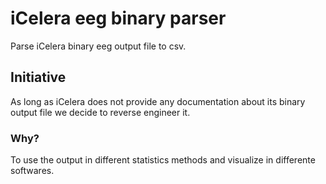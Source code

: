 iCelera eeg binary parser
=========================

Parse iCelera binary eeg output file to csv.

## Initiative

As long as iCelera does not provide any documentation about its binary output
file we decide to reverse engineer it.

### Why?

To use the output in different statistics methods and visualize in differente 
softwares.

